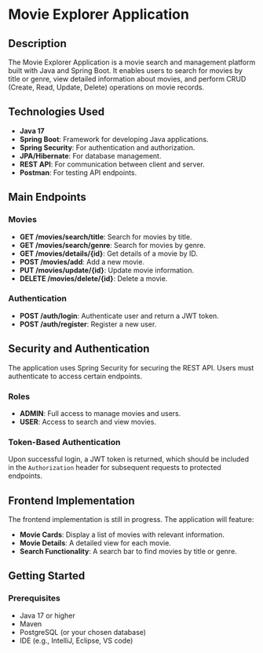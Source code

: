 # Movie Explorer Application

## Description

The Movie Explorer Application is a movie search and management platform built with Java and Spring Boot. It enables users to search for movies by title or genre, view detailed information about movies, and perform CRUD (Create, Read, Update, Delete) operations on movie records.

## Technologies Used

- **Java 17**
- **Spring Boot**: Framework for developing Java applications.
- **Spring Security**: For authentication and authorization.
- **JPA/Hibernate**: For database management.
- **REST API**: For communication between client and server.
- **Postman**: For testing API endpoints.

## Main Endpoints

### Movies

- **GET /movies/search/title**: Search for movies by title.
- **GET /movies/search/genre**: Search for movies by genre.
- **GET /movies/details/{id}**: Get details of a movie by ID.
- **POST /movies/add**: Add a new movie.
- **PUT /movies/update/{id}**: Update movie information.
- **DELETE /movies/delete/{id}**: Delete a movie.

### Authentication

- **POST /auth/login**: Authenticate user and return a JWT token.
- **POST /auth/register**: Register a new user.

## Security and Authentication

The application uses Spring Security for securing the REST API. Users must authenticate to access certain endpoints. 

### Roles

- **ADMIN**: Full access to manage movies and users.
- **USER**: Access to search and view movies.

### Token-Based Authentication

Upon successful login, a JWT token is returned, which should be included in the `Authorization` header for subsequent requests to protected endpoints.

## Frontend Implementation

The frontend implementation is still in progress. The application will feature:

- **Movie Cards**: Display a list of movies with relevant information.
- **Movie Details**: A detailed view for each movie.
- **Search Functionality**: A search bar to find movies by title or genre.

## Getting Started

### Prerequisites

- Java 17 or higher
- Maven
- PostgreSQL (or your chosen database)
- IDE (e.g., IntelliJ, Eclipse, VS code)